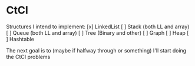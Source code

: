 # CtCI

Structures I intend to implement:
[x] LinkedList
[ ] Stack (both LL and array)
[ ] Queue (both LL and array)
[ ] Tree (Binary and other)
[ ] Graph
[ ] Heap
[ ] Hashtable

The next goal is to (maybe if halfway through or something) I'll start doing the CtCI problems
